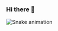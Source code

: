 ### Hi there 👋

![Snake animation](https://github.com/joaoantoniosouza/joaoantoniosouza/blob/output/github-contribution-grid-snake.gif)

<!--
**joaoantoniosouza/joaoantoniosouza** is a ✨ _special_ ✨ repository because its `README.md` (this file) appears on your GitHub profile.

Here are some ideas to get you started:

- 🔭 I’m currently working on ...
- 🌱 I’m currently learning ...
- 👯 I’m looking to collaborate on ...
- 🤔 I’m looking for help with ...
- 💬 Ask me about ...
- 📫 How to reach me: ...
- 😄 Pronouns: ...
- ⚡ Fun fact: ...
-->
